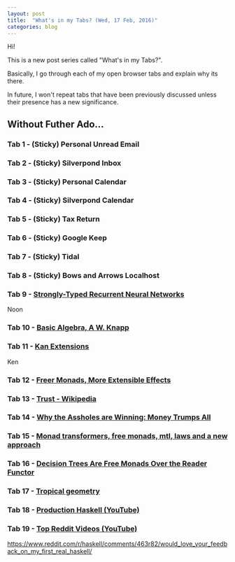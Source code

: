 ```yaml
---
layout: post
title:  "What's in my Tabs? (Wed, 17 Feb, 2016)"
categories: blog
---
```


Hi!

This is a new post series called "What's in my Tabs?".

Basically, I go through each of my open browser tabs and explain why its there.

In future, I won't repeat tabs that have been previously discussed unless their presence has a new significance.

## Without Futher Ado...

<!--more-->

### Tab 1 - (Sticky) Personal Unread Email

### Tab 2 - (Sticky) Silverpond Inbox

### Tab 3 - (Sticky) Personal Calendar

### Tab 4 - (Sticky) Silverpond Calendar

### Tab 5 - (Sticky) Tax Return

### Tab 6 - (Sticky) Google Keep

### Tab 7 - (Sticky) Tidal

### Tab 8 - (Sticky) Bows and Arrows Localhost

### Tab 9 - [Strongly-Typed Recurrent Neural Networks](http://arxiv.org/pdf/1602.02218.pdf)

Noon

### Tab 10 - [Basic Algebra, A W. Knapp](http://www.math.stonybrook.edu/~aknapp/download/b2-alg-coverandinside.pdf)

### Tab 11 - [Kan Extensions](http://comonad.com/reader/2008/kan-extensions/)

Ken

### Tab 12 - [Freer Monads, More Extensible Effects](http://okmij.org/ftp/Haskell/extensible/more.pdf)

### Tab 13 - [Trust - Wikipedia](https://en.wikipedia.org/wiki/Trust_(social_sciences))

### Tab 14 - [Why the Assholes are Winning: Money Trumps All](http://onlinelibrary.wiley.com/doi/10.1111/joms.12177/full)

### Tab 15 - [Monad transformers, free monads, mtl, laws and a new approach](https://ocharles.org.uk/blog/posts/2016-01-26-transformers-free-monads-mtl-laws.html)

### Tab 16 - [Decision Trees Are Free Monads Over the Reader Functor](http://clathomasprime.github.io/hask/freeDecision)

### Tab 17 - [Tropical geometry](https://en.wikipedia.org/wiki/Tropical_geometry)

### Tab 18 - [Production Haskell (YouTube)](https://www.youtube.com/watch?v=AZQLkkDXy68&feature=youtu.be)

### Tab 19 - [Top Reddit Videos (YouTube)](https://www.youtube.com/channel/UCU5_TJt5EGD6wT_vp0l1msA/playlists)

<https://www.reddit.com/r/haskell/comments/463r82/would_love_your_feedback_on_my_first_real_haskell/>

